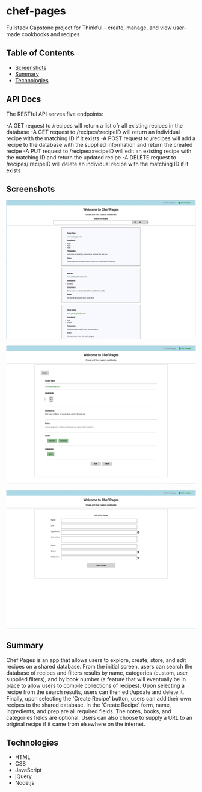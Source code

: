 # chef-pages
Fullstack Capstone project for Thinkful - create, manage, and view user-made cookbooks and recipes

## Table of Contents

- [Screenshots](#screenshots)
- [Summary](#summary)
- [Technologies](#technologies)

## API Docs

The RESTful API serves five endpoints:

-A GET request to /recipes will return a list ofr all existing recipes in the database
-A GET request to /recipes/:recipeID will return an individual recipe with the matching ID if it exists
-A POST request to /recipes will add a recipe to the database with the supplied information and return the created recipe
-A PUT request to /recipes/:recipeID will edit an existing recipe with the matching ID and return the updated recipe
-A DELETE request to /recipes/:recipeID will delete an individual recipe with the matching ID if it exists

## Screenshots 

![Home Screen](/public/images/search-screenshot.jpg "Home Screen")

![Results](/public/images/results-frame-screenshot.jpg "Results Screen")

![Post](/public/images/create-screenshot.jpg "Create Recipe Screen")

## Summary

Chef Pages is an app that allows users to explore, create, store, and edit recipes on a shared database. From the initial screen, users can search the database of recipes and filters results by name, categories (custom, user supplied filters), and by book number (a feature that will eventually be in place to allow users to compile collections of recipes). Upon selecting a recipe from the search results, users can then edit/update and delete it. Finally, upon selecting the 'Create Recipe' button, users can add their own recipes to the shared database. In the 'Create Recipe' form, name, ingredients, and prep are all required fields. The notes, books, and categories fields are optional. Users can also choose to supply a URL to an original recipe if it came from elsewhere on the internet.

## Technologies

- HTML
- CSS
- JavaScript
- jQuery
- Node.js
